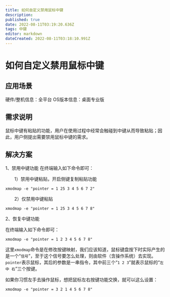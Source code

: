 ```yaml
---
title: 如何自定义禁用鼠标中键
description: 
published: true
date: 2022-08-11T03:19:20.636Z
tags: 中键
editor: markdown
dateCreated: 2022-08-11T03:18:10.991Z
---
```


# 如何自定义禁用鼠标中键

## 应用场景

硬件/整机信息：全平台
OS版本信息：桌面专业版

## 需求说明

鼠标中键有粘贴的功能，用户在使用过程中经常会触碰到中键从而导致粘贴；因此，用户侧提出需要禁用鼠标中键的需求。

## 解决方案

1、禁用中键功能
在终端输入如下命令即可：

　　1）禁用中键粘贴，开启侧键复制粘贴功能

```shell
xmodmap -e "pointer = 1 25 3 4 5 6 7 2"
```

　　2）仅禁用中键粘贴

```shell
xmodmap -e "pointer = 1 25 3 4 5 6 7 8"
```

2、恢复中键功能

在终端输入如下命令即可：

```shell
xmodmap -e "pointer = 1 2 3 4 5 6 7 8"
```

这里`xmodmap`命令是在修改按键映射，我们应该知道，鼠标键盘按下时实际产生的是一个“`信号`”，至于这个信号要怎么处理，则由软件（含操作系统）去实现。
`pointer`表示鼠标，其后的参数是一串指令，其中前三个“`1 2 3`”就表示鼠标的“`左 中 右`”三个按键。

如果你习惯左手去操作鼠标，想把鼠标左右按键功能交换，就可以这么设置：

```shell
xmodmap -e "pointer = 3 2 1 4 5 6 7 8"
```